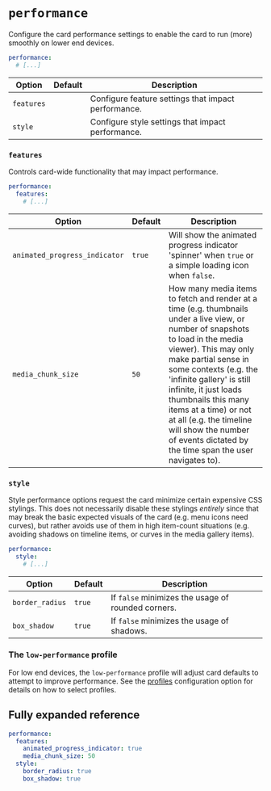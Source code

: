 # `performance`

Configure the card performance settings to enable the card to run (more) smoothly on lower end devices.

```yaml
performance:
  # [...]
```

| Option     | Default | Description                                         |
| ---------- | ------- | --------------------------------------------------- |
| `features` |         | Configure feature settings that impact performance. |
| `style`    |         | Configure style settings that impact performance.   |

### `features`

Controls card-wide functionality that may impact performance.

```yaml
performance:
  features:
    # [...]
```

| Option                        | Default | Description                                                                                                                                                                                                                                                                                                                                                                                                         |
| ----------------------------- | ------- | ------------------------------------------------------------------------------------------------------------------------------------------------------------------------------------------------------------------------------------------------------------------------------------------------------------------------------------------------------------------------------------------------------------------- |
| `animated_progress_indicator` | `true`  | Will show the animated progress indicator 'spinner' when `true` or a simple loading icon when `false`.                                                                                                                                                                                                                                                                                                              |
| `media_chunk_size`            | `50`    | How many media items to fetch and render at a time (e.g. thumbnails under a live view, or number of snapshots to load in the media viewer). This may only make partial sense in some contexts (e.g. the 'infinite gallery' is still infinite, it just loads thumbnails this many items at a time) or not at all (e.g. the timeline will show the number of events dictated by the time span the user navigates to). |

### `style`

Style performance options request the card minimize certain expensive CSS
stylings. This does not necessarily disable these stylings _entirely_ since that
may break the basic expected visuals of the card (e.g. menu icons need curves),
but rather avoids use of them in high item-count situations (e.g. avoiding
shadows on timeline items, or curves in the media gallery items).

```yaml
performance:
  style:
    # [...]
```

| Option          | Default | Description                                        |
| --------------- | ------- | -------------------------------------------------- |
| `border_radius` | `true`  | If `false` minimizes the usage of rounded corners. |
| `box_shadow`    | `true`  | If `false` minimizes the usage of shadows.         |

### The `low-performance` profile

For low end devices, the `low-performance` profile will adjust card defaults to attempt to improve performance. See the [profiles](profiles.md) configuration option for details on how to select profiles.

## Fully expanded reference

[](common/expanded-warning.md ':include')

```yaml
performance:
  features:
    animated_progress_indicator: true
    media_chunk_size: 50
  style:
    border_radius: true
    box_shadow: true
```
